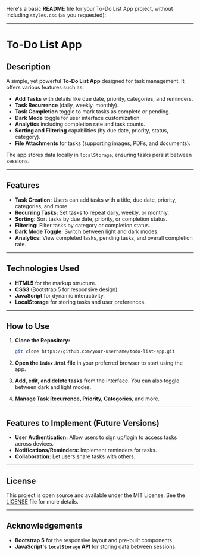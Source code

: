 Here's a basic **README** file for your To-Do List App project, without including `styles.css` (as you requested):

---

# To-Do List App

## Description

A simple, yet powerful **To-Do List App** designed for task management. It offers various features such as:

* **Add Tasks** with details like due date, priority, categories, and reminders.
* **Task Recurrence** (daily, weekly, monthly).
* **Task Completion** toggle to mark tasks as complete or pending.
* **Dark Mode** toggle for user interface customization.
* **Analytics** including completion rate and task counts.
* **Sorting and Filtering** capabilities (by due date, priority, status, category).
* **File Attachments** for tasks (supporting images, PDFs, and documents).

The app stores data locally in `localStorage`, ensuring tasks persist between sessions.

---

## Features

* **Task Creation:** Users can add tasks with a title, due date, priority, categories, and more.
* **Recurring Tasks:** Set tasks to repeat daily, weekly, or monthly.
* **Sorting:** Sort tasks by due date, priority, or completion status.
* **Filtering:** Filter tasks by category or completion status.
* **Dark Mode Toggle:** Switch between light and dark modes.
* **Analytics:** View completed tasks, pending tasks, and overall completion rate.

---

## Technologies Used

* **HTML5** for the markup structure.
* **CSS3** (Bootstrap 5 for responsive design).
* **JavaScript** for dynamic interactivity.
* **LocalStorage** for storing tasks and user preferences.

---

## How to Use

1. **Clone the Repository:**

   ```bash
   git clone https://github.com/your-username/todo-list-app.git
   ```

2. **Open the `index.html` file** in your preferred browser to start using the app.

3. **Add, edit, and delete tasks** from the interface. You can also toggle between dark and light modes.

4. **Manage Task Recurrence, Priority, Categories**, and more.

---

## Features to Implement (Future Versions)

* **User Authentication:** Allow users to sign up/login to access tasks across devices.
* **Notifications/Reminders:** Implement reminders for tasks.
* **Collaboration:** Let users share tasks with others.

---

## License

This project is open source and available under the MIT License. See the [LICENSE](LICENSE) file for more details.

---

## Acknowledgements

* **Bootstrap 5** for the responsive layout and pre-built components.
* **JavaScript's `localStorage` API** for storing data between sessions.

